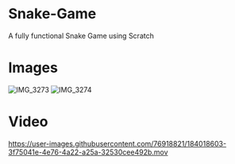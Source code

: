 # Snake-Game
A fully functional Snake Game using Scratch

# Images

![IMG_3273](https://user-images.githubusercontent.com/76918821/184043044-1ceb1bbb-22af-4b71-bf94-21b0f7218135.jpeg)
![IMG_3274](https://user-images.githubusercontent.com/76918821/184043055-f1b8826f-7406-439a-8aaf-a2e77d5608f4.jpeg)

# Video
https://user-images.githubusercontent.com/76918821/184018603-3f75041e-4e76-4a22-a25a-32530cee492b.mov

